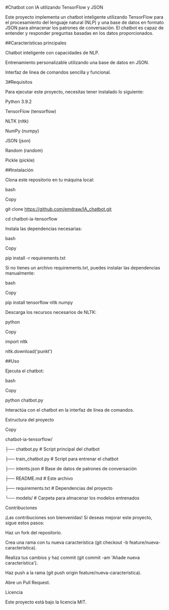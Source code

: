 #Chatbot con IA utilizando TensorFlow y JSON

Este proyecto implementa un chatbot inteligente utilizando TensorFlow para el procesamiento del lenguaje natural (NLP) y una base de datos en formato JSON para almacenar los patrones de conversación. El chatbot es capaz de entender y responder preguntas basadas en los datos proporcionados.

##Características principales

Chatbot inteligente con capacidades de NLP.

Entrenamiento personalizable utilizando una base de datos en JSON.

Interfaz de línea de comandos sencilla y funcional.

3#Requisitos

Para ejecutar este proyecto, necesitas tener instalado lo siguiente:

Python 3.9.2

TensorFlow (tensorflow)

NLTK (nltk)

NumPy (numpy)

JSON (json)

Random (random)

Pickle (pickle)

##Instalación

Clona este repositorio en tu máquina local:

bash

Copy

git clone https://github.com/emdraw/IA_chatbot.git

cd chatbot-ia-tensorflow

Instala las dependencias necesarias:

bash

Copy

pip install -r requirements.txt

Si no tienes un archivo requirements.txt, puedes instalar las dependencias manualmente:

bash

Copy

pip install tensorflow nltk numpy

Descarga los recursos necesarios de NLTK:

python

Copy

import nltk

nltk.download('punkt')

##Uso

Ejecuta el chatbot:

bash

Copy

python chatbot.py

Interactúa con el chatbot en la interfaz de línea de comandos.

Estructura del proyecto

Copy

chatbot-ia-tensorflow/

├── chatbot.py            # Script principal del chatbot

├── train_chatbot.py      # Script para entrenar el chatbot

├── intents.json          # Base de datos de patrones de conversación

├── README.md             # Este archivo

├── requirements.txt      # Dependencias del proyecto

└── models/               # Carpeta para almacenar los modelos entrenados

Contribuciones

¡Las contribuciones son bienvenidas! Si deseas mejorar este proyecto, sigue estos pasos:

Haz un fork del repositorio.

Crea una rama con tu nueva característica (git checkout -b feature/nueva-caracteristica).

Realiza tus cambios y haz commit (git commit -am 'Añade nueva característica').

Haz push a la rama (git push origin feature/nueva-caracteristica).

Abre un Pull Request.

Licencia

Este proyecto está bajo la licencia MIT.
